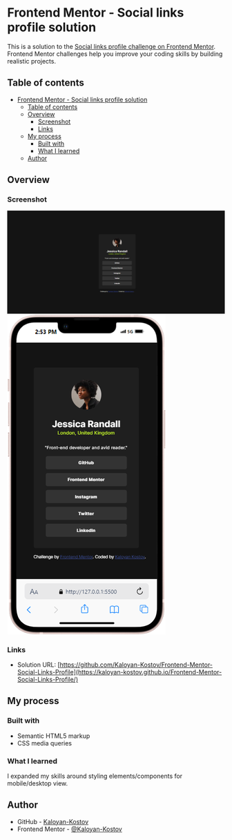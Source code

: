 # Frontend Mentor - Social links profile solution

This is a solution to the [Social links profile challenge on Frontend Mentor](https://www.frontendmentor.io/challenges/social-links-profile-UG32l9m6dQ). Frontend Mentor challenges help you improve your coding skills by building realistic projects.

## Table of contents

- [Frontend Mentor - Social links profile solution](#frontend-mentor---social-links-profile-solution)
  - [Table of contents](#table-of-contents)
  - [Overview](#overview)
    - [Screenshot](#screenshot)
    - [Links](#links)
  - [My process](#my-process)
    - [Built with](#built-with)
    - [What I learned](#what-i-learned)
  - [Author](#author)

## Overview

### Screenshot

![](./Desktop-Social.png)
![](./Mobile-Social.png)

### Links

- Solution URL: [https://github.com/Kaloyan-Kostov/Frontend-Mentor-Social-Links-Profile](https://kaloyan-kostov.github.io/Frontend-Mentor-Social-Links-Profile/)

## My process

### Built with

- Semantic HTML5 markup
- CSS media queries

### What I learned

I expanded my skills around styling elements/components for mobile/desktop view.

## Author

- GitHub - [Kaloyan-Kostov](https://github.com/Kaloyan-Kostov)
- Frontend Mentor - [@Kaloyan-Kostov](https://www.frontendmentor.io/profile/Kaloyan-Kostov)
